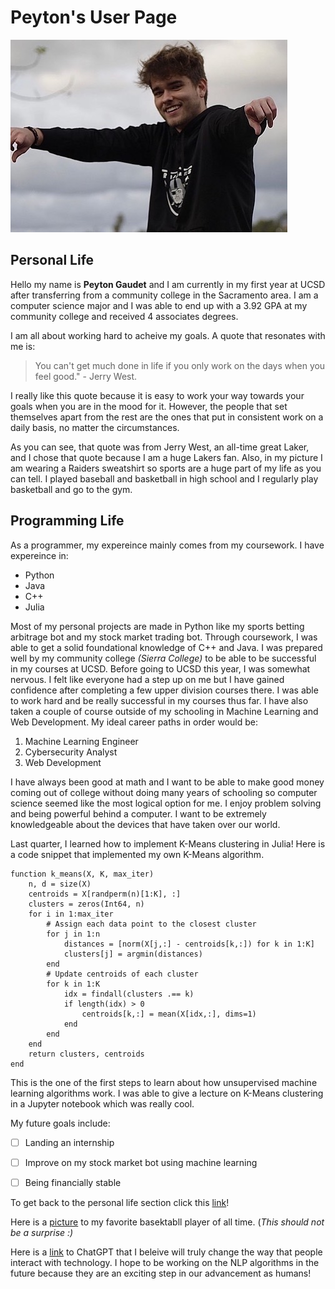 # Peyton's User Page

![M](PagePic.JPG)
## Personal Life
Hello my name is **Peyton Gaudet** and I am currently in my first year at UCSD after transferring from a community college in the Sacramento area. I am a computer science major and I was able to end up with a 3.92 GPA at my community college and received 4 associates degrees. 

I am all about working hard to acheive my goals. A quote that resonates with me is:
>You can't get much done in life if you only work on the days when you feel good." - Jerry West.

I really like this quote because it is easy to work your way towards your goals when you are in the mood for it. However, the people that set themselves apart from the rest are the ones that put in consistent work on a daily basis, no matter the circumstances.

As you can see, that quote was from Jerry West, an all-time great Laker, and I chose that quote because I am a huge Lakers fan. Also, in my picture I am wearing a Raiders sweatshirt so sports are a huge part of my life as you can tell. I played baseball and basketball in high school and I regularly play basketball and go to the gym. 

## Programming Life 

As a programmer, my expereince mainly comes from my coursework. I have expereince in:

- Python
- Java
- C++
- Julia
  
Most of my personal projects are made in Python like my sports betting arbitrage bot and my stock market trading bot. Through coursework, I was able to get a solid foundational knowledge of C++ and Java. I was prepared well by my community college *(Sierra College)* to be able to be successful in my courses at UCSD. Before going to UCSD this year, I was somewhat nervous. I felt like everyone had a step up on me but I have gained confidence after completing a few upper division courses there. I was able to work hard and be really successful in my courses thus far. I have also taken a couple of course outside of my schooling in Machine Learning and Web Development. My ideal career paths in order would be:
1. Machine Learning Engineer
2. Cybersecurity Analyst
3. Web Development

I have always been good at math and I want to be able to make good money coming out of college without doing many years of schooling so computer science seemed like the most logical option for me. I enjoy problem solving and being powerful behind a computer. I want to be extremely knowledgeable about the devices that have taken over our world.

Last quarter, I learned how to implement K-Means clustering in Julia! Here is a code snippet that implemented my own K-Means algorithm.
```
function k_means(X, K, max_iter)
    n, d = size(X)
    centroids = X[randperm(n)[1:K], :]
    clusters = zeros(Int64, n)
    for i in 1:max_iter
        # Assign each data point to the closest cluster
        for j in 1:n
            distances = [norm(X[j,:] - centroids[k,:]) for k in 1:K]
            clusters[j] = argmin(distances)
        end
        # Update centroids of each cluster
        for k in 1:K
            idx = findall(clusters .== k)
            if length(idx) > 0
                centroids[k,:] = mean(X[idx,:], dims=1)
            end
        end
    end
    return clusters, centroids
end
```
This is the one of the first steps to learn about how unsupervised machine learning algorithms work. I was able to give a lecture on K-Means clustering in a Jupyter notebook which was really cool.


My future goals include: 
- [ ]  Landing an internship
- [ ]  Improve on my stock market bot using machine learning
- [ ]  Being financially stable


To get back to the personal life section click this [link](#personal-life)!

Here is a [picture](kobe-bryant-wallpapers-hd-2015-wallpaper-cave-2-800x800.jpg) to my favorite basektabll player of all time. (*This should not be a surprise :)*

Here is a [link](https://chat.openai.com/chat) to ChatGPT that I beleive will truly change the way that people interact with technology. I hope to be working on the NLP algorithms in the future because they are an exciting step in our advancement as humans!